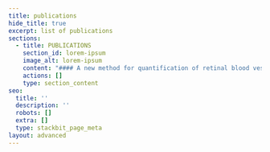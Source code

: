 ```yaml
---
title: publications
hide_title: true
excerpt: list of publications
sections:
  - title: PUBLICATIONS
    section_id: lorem-ipsum
    image_alt: lorem-ipsum
    content: "#### A new method for quantification of retinal blood vessel characterisitics\n\n##### Ophthalmic Technologies XXXI, Arnav Chavan, Gowreesh Mago, J. Jothi Balaji, Vasudevan Lakshminarayanan\n\n[Is there a relationship between retinal blood vessel characteristics and ametropia?](javascript:void\\(0\\))A Chavan, G Mago, V LakshminarayananOphthalmic Technologies XXXI 11623, 116231Z2021[Deep learning for detection and segmentation of artefact and disease instances in gastrointestinal endoscopy](javascript:void\\(0\\))S Ali, M Dmitrieva, N Ghatwary, S Bano, G Polat, A Temizel, A Krenzer, ...Medical image analysis, 102002[5](https://scholar.google.com/scholar?oi=bibs\\&hl=en\\&cites=1459319740983473460,14108377817435158332)[\\*](javascript:void\\(0\\))2021[ChipNet: Budget-Aware Pruning with Heaviside Continuous Approximations](javascript:void\\(0\\))R Tiwari, U Bamba, A Chavan, DK GuptaarXiv preprint arXiv:2102.071562021[Rescaling CNN through Learnable Repetition of Network Parameters](javascript:void\\(0\\))A Chavan, U Bamba, R Tiwari, D GuptaarXiv preprint arXiv:2101.056502021[Multi-Plateau Ensemble for Endoscopic Artefact Segmentation and Detection](javascript:void\\(0\\))S Jadhav, U Bamba, A Chavan, R Tiwari, A RajProceedings of the 2nd International Workshop and Challenge on Computer\_…[2](https://scholar.google.com/scholar?oi=bibs\\&hl=en\\&cites=14146092910351511763)2020\n"
    actions: []
    type: section_content
seo:
  title: ''
  description: ''
  robots: []
  extra: []
  type: stackbit_page_meta
layout: advanced
---
```

